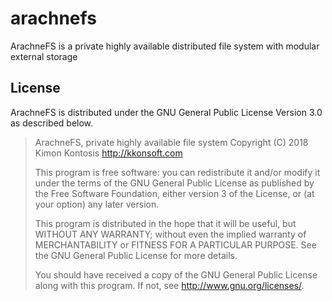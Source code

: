 # arachnefs
ArachneFS is a private highly available distributed file system with modular external storage

## License

ArachneFS is distributed under the GNU General Public License Version 3.0 as described below.

> ArachneFS, private highly available file system
> Copyright (C) 2018 Kimon Kontosis http://kkonsoft.com
>
> This program is free software: you can redistribute it and/or modify
> it under the terms of the GNU General Public License as published by
> the Free Software Foundation, either version 3 of the License, or
> (at your option) any later version.
>
> This program is distributed in the hope that it will be useful,
> but WITHOUT ANY WARRANTY; without even the implied warranty of
> MERCHANTABILITY or FITNESS FOR A PARTICULAR PURPOSE.  See the
> GNU General Public License for more details.
>
> You should have received a copy of the GNU General Public License
> along with this program.  If not, see <http://www.gnu.org/licenses/>.

